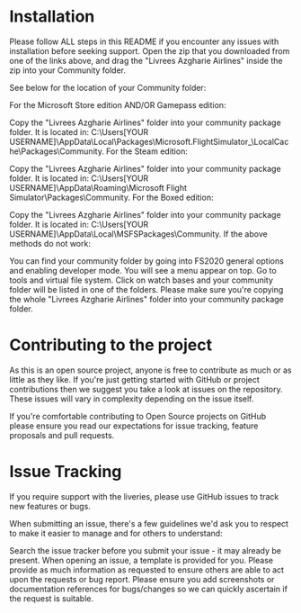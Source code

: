 # Installation
Please follow ALL steps in this README if you encounter any issues with installation before seeking support.
Open the zip that you downloaded from one of the links above, and drag the "Livrees Azgharie Airlines" inside the zip into your Community folder.

See below for the location of your Community folder:

For the Microsoft Store edition AND/OR Gamepass edition:

Copy the "Livrees Azgharie Airlines" folder into your community package folder. It is located in: C:\Users\[YOUR USERNAME]\AppData\Local\Packages\Microsoft.FlightSimulator_<RANDOMLETTERS>\LocalCache\Packages\Community.
For the Steam edition:

Copy the "Livrees Azgharie Airlines" folder into your community package folder. It is located in: C:\Users\[YOUR USERNAME]\AppData\Roaming\Microsoft Flight Simulator\Packages\Community.
For the Boxed edition:

Copy the "Livrees Azgharie Airlines" folder into your community package folder. It is located in: C:\Users\[YOUR USERNAME]\AppData\Local\MSFSPackages\Community.
If the above methods do not work:

You can find your community folder by going into FS2020 general options and enabling developer mode. You will see a menu appear on top. Go to tools and virtual file system. Click on watch bases and your community folder will be listed in one of the folders.
Please make sure you're copying the whole "Livrees Azgharie Airlines" folder into your community package folder.

# Contributing to the project
As this is an open source project, anyone is free to contribute as much or as little as they like. If you're just getting started with GitHub or project contributions then we suggest you take a look at issues on the repository. These issues will vary in complexity depending on the issue itself.

If you're comfortable contributing to Open Source projects on GitHub please ensure you read our expectations for issue tracking, feature proposals and pull requests.

# Issue Tracking
If you require support with the liveries, please use GitHub issues to track new features or bugs.

When submitting an issue, there's a few guidelines we'd ask you to respect to make it easier to manage and for others to understand:

Search the issue tracker before you submit your issue - it may already be present.
When opening an issue, a template is provided for you. Please provide as much information as requested to ensure others are able to act upon the requests or bug report.
Please ensure you add screenshots or documentation references for bugs/changes so we can quickly ascertain if the request is suitable.
